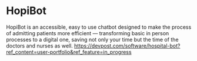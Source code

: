 # HopiBot

HopiBot is an accessible, easy to use chatbot designed to make the process of admitting patients more efficient — transforming basic in person processes to a digital one, saving not only your time but the time of the doctors and nurses as well.
https://devpost.com/software/hospital-bot?ref_content=user-portfolio&ref_feature=in_progress
